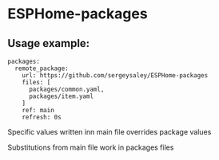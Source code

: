# ESPHome-packages

## Usage example:

```
packages:
  remote_package:
    url: https://github.com/sergeysaley/ESPHome-packages
    files: [
      packages/common.yaml,
      packages/item.yaml
    ]
    ref: main
    refresh: 0s
```
Specific values written inn main file overrides package values

Substitutions from main file work in packages files
